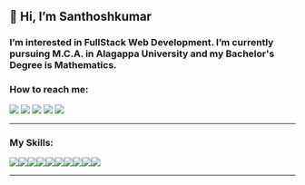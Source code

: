 ## 👋 Hi, I’m Santhoshkumar
###  I’m interested in FullStack Web Development. I’m currently pursuing M.C.A. in Alagappa University and my Bachelor's Degree is Mathematics.
### How to reach me:
<a  href="https://wa.me/qr/6H47CEDIZGB5K1" ><img src="https://img.shields.io/badge/WhatsApp-25D366?style=for-the-badge&logo=whatsapp&logoColor=white"></a>
<a  href="#" ><img src="https://img.shields.io/badge/website-000000?style=for-the-badge&logo=About.me&logoColor=white"></a>
<a  href="https://www.linkedin.com/in/santhoshkumar1504/" ><img src="https://img.shields.io/badge/LinkedIn-0077B5?style=for-the-badge&logo=linkedin&logoColor=white"></a>
<a  href="https://www.instagram.com/im_santhosh_15" ><img src="https://img.shields.io/badge/Instagram-E4405F?style=for-the-badge&logo=instagram&logoColor=white"></a>
<a  href="santhosh020200@gmail.com" ><img src="https://img.shields.io/badge/Gmail-D14836?style=for-the-badge&logo=gmail&logoColor=white"></a>
<hr>
<h3>My Skills:</h3>
<div style="display:flex;">
<img src="https://img.shields.io/badge/HTML5-E34F26?style=for-the-badge&logo=html5&logoColor=white">
<img src="https://img.shields.io/badge/CSS3-1572B6?style=for-the-badge&logo=css3&logoColor=white">
<img src="https://img.shields.io/badge/JavaScript-F7DF1E?style=for-the-badge&logo=javascript&logoColor=black">
<img src="https://img.shields.io/badge/C-00599C?style=for-the-badge&logo=c&logoColor=white">
<img src="https://img.shields.io/badge/C%2B%2B-00599C?style=for-the-badge&logo=c%2B%2B&logoColor=white">
  <br>
<img src="https://img.shields.io/badge/Python-14354C?style=for-the-badge&logo=python&logoColor=white">
<img src="https://img.shields.io/badge/Java-ED8B00?style=for-the-badge&logo=openjdk&logoColor=white">
<img src="https://img.shields.io/badge/Bootstrap-563D7C?style=for-the-badge&logo=bootstrap&logoColor=white">
<img src="https://img.shields.io/badge/MySQL-00000F?style=for-the-badge&logo=mysql&logoColor=white">
<img src="https://img.shields.io/badge/Microsoft_Office-D83B01?style=for-the-badge&logo=microsoft-office&logoColor=white">
  </div>
<hr>

<!---
santhoshkumar1504/santhoshkumar1504 is a ✨ special ✨ repository because its `README.md` (this file) appears on your GitHub profile.
You can click the Preview link to take a look at your changes.
--->
